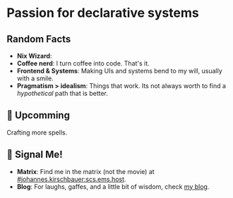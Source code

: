 # Passion for declarative systems

## Random Facts

- **Nix Wizard**: 
- **Coffee nerd**: I turn coffee into code. That's it.
- **Frontend & Systems**: Making UIs and systems bend to my will, usually with a smile.
- **Pragmatism > idealism**: Things that work. Its not always worth to find a *hypothetical* path that is better.

## 🎯 Upcomming

Crafting more spells.

## 📡 Signal Me!

- **Matrix**: Find me in the matrix (not the movie) at [#johannes.kirschbauer:scs.ems.host](https://matrix.to/#/#johannes.kirschbauer:scs.ems.host).
- **Blog**: For laughs, gaffes, and a little bit of wisdom, check [my blog](https://hsjobeki.dev/blog).


